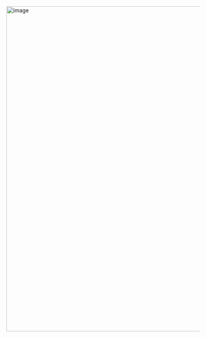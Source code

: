 <img width="848" alt="image" src="https://github.com/ClaireMakers/Pokemon-Battle-16-Jan-24/assets/119853873/3c0e454c-b469-4b77-804b-05a2f63c2fa8">

